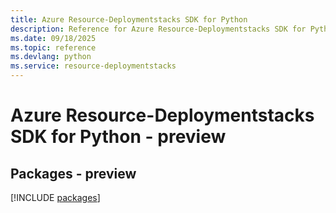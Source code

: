 ```yaml
---
title: Azure Resource-Deploymentstacks SDK for Python
description: Reference for Azure Resource-Deploymentstacks SDK for Python
ms.date: 09/18/2025
ms.topic: reference
ms.devlang: python
ms.service: resource-deploymentstacks
---
```

# Azure Resource-Deploymentstacks SDK for Python - preview
## Packages - preview
[!INCLUDE [packages](resource-deploymentstacks-index.md)]